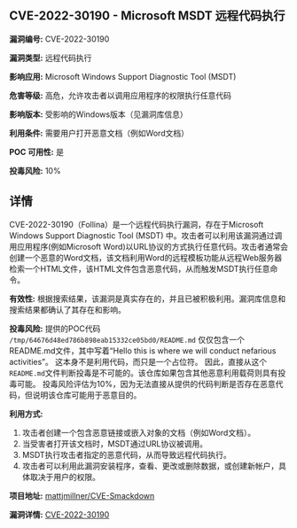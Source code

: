 ## CVE-2022-30190 - Microsoft MSDT 远程代码执行

**漏洞编号:** CVE-2022-30190

**漏洞类型:** 远程代码执行

**影响应用:** Microsoft Windows Support Diagnostic Tool (MSDT)

**危害等级:** 高危，允许攻击者以调用应用程序的权限执行任意代码

**影响版本:** 受影响的Windows版本（见漏洞库信息）

**利用条件:** 需要用户打开恶意文档（例如Word文档）

**POC 可用性:** 是

**投毒风险:** 10%

## 详情

CVE-2022-30190（Follina）是一个远程代码执行漏洞，存在于Microsoft Windows Support Diagnostic Tool (MSDT) 中。攻击者可以利用该漏洞通过调用应用程序(例如Microsoft Word)以URL协议的方式执行任意代码。攻击者通常会创建一个恶意的Word文档，该文档利用Word的远程模板功能从远程Web服务器检索一个HTML文件，该HTML文件包含恶意代码，从而触发MSDT执行任意命令。

**有效性:**
根据搜索结果，该漏洞是真实存在的，并且已被积极利用。漏洞库信息和搜索结果都确认了其存在和影响。

**投毒风险:**
提供的POC代码 `/tmp/64676d48ed786b898eab15332ce05bd0/README.md`  仅仅包含一个README.md文件，其中写着“Hello this is where we will conduct nefarious activities”。
这本身不是利用代码，而只是一个占位符。
因此，直接从这个`README.md`文件判断投毒是不可能的。该仓库如果包含其他恶意利用载荷则具有投毒可能。
投毒风险评估为10%，因为无法直接从提供的代码判断是否存在恶意代码，但说明该仓库可能用于恶意目的。

**利用方式:**
1.  攻击者创建一个包含恶意链接或嵌入对象的文档（例如Word文档）。
2.  当受害者打开该文档时，MSDT通过URL协议被调用。
3.  MSDT执行攻击者指定的恶意代码，从而导致远程代码执行。
4.  攻击者可以利用此漏洞安装程序，查看、更改或删除数据，或创建新帐户，具体取决于用户的权限。

**项目地址:** [mattjmillner/CVE-Smackdown](https://github.com/mattjmillner/CVE-Smackdown)

**漏洞详情:** [CVE-2022-30190](https://nvd.nist.gov/vuln/detail/CVE-2022-30190)